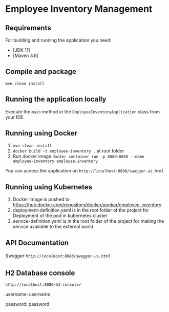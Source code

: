 # Employee Inventory Management

## Requirements

For building and running the application you need:

- [JDK 11]
- [Maven 3.6]

## Compile and package

```shell
mvn clean install
```

## Running the application locally

Execute the `main` method in the `EmployeeInventoryApplication` class from your IDE.

## Running using Docker

1. `mvn clean install`
2. `docker build -t employee-inventory .` at root folder
3. Run docker image `docker container run -p 8080:8080 --name employee-inventory employee-inventory`

You can access the application on `http://localhost:8080/swagger-ui.html`

## Running using Kubernetes
1. Docker Image is pushed to https://hub.docker.com/repository/docker/aonkar/employee-inventory
2. deployment-definition.yaml is in the root folder of the project for Deployment of the pod in kubernetes cluster
3. service-definition.yaml is in the root folder of the project for making the service available to the external world

## API Documentation
###### Swagger `http://localhost:8080/swagger-ui.html`

## H2 Database console
`http://localhost:8080/h2-console/`

username: username

password: password


  
  
